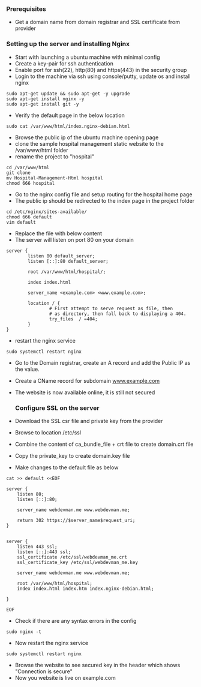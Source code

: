 ### Prerequisites
- Get a domain name from domain registrar and SSL certificate from provider

### Setting up the server and installing Nginx
- Start with launching a ubuntu machine with minimal config
- Create a key-pair for ssh authentication
- Enable port for ssh(22), http(80) and https(443) in the security group
- Login to the machine via ssh using console/putty, update os and install nginx
```
sudo apt-get update && sudo apt-get -y upgrade
sudo apt-get install nginx -y
sudo apt-get install git -y
```
- Verify the default page in the below location
```
sudo cat /var/www/html/index.nginx-debian.html
```
- Browse the public ip of the ubuntu machine opening page
- clone the sample hospital management static website to the /var/www/html folder
- rename the project to "hospital"
```
cd /var/www/html
git clone 
mv Hospital-Management-Html hospital
chmod 666 hospital
```
- Go to the nginx config file and setup routing for the hospital home page
- The public ip should be redirected to the index page in the project folder
```
cd /etc/nginx/sites-available/
chmod 666 default
vim default
```
- Replace the file with below content
- The server will listen on port 80 on your domain
```
server {
        listen 80 default_server;
        listen [::]:80 default_server;

        root /var/www/html/hospital/;

        index index.html

        server_name <example.com> <www.example.com>;

        location / {
                # First attempt to serve request as file, then
                # as directory, then fall back to displaying a 404.
                try_files  / =404;
        }
}
```
- restart the nginx service
```
sudo systemctl restart nginx
```
- Go to the Domain registrar, create an A record and add the Public IP as the value.
- Create a CName record for subdomain www.example.com
- The website is now available online, it is still not secured

  ### Configure SSL on the server
- Download the SSL csr file and private key from the provider
- Browse to location /etc/ssl
- Combine the content of ca_bundle_file + crt file to create domain.crt file
- Copy the private_key to create domain.key file

- Make changes to the default file as below
```
cat >> default <<EOF

server {
    listen 80;
    listen [::]:80;

    server_name webdevman.me www.webdevman.me;

    return 302 https://$server_name$request_uri;
}


server {
    listen 443 ssl;
    listen [::]:443 ssl;
    ssl_certificate /etc/ssl/webdevman_me.crt
    ssl_certificate_key /etc/ssl/webdevman_me.key

    server_name webdevman.me www.webdevman.me;

    root /var/www/html/hospital;
    index index.html index.htm index.nginx-debian.html;

}

EOF
```
- Check if there are any syntax errors in the config
```
sudo nginx -t
```
- Now restart the nginx service
```
sudo systemctl restart nginx
```
- Browse the website to see secured key in the header which shows "Connection is secure"
- Now you website is live on example.com
